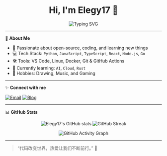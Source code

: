 <h1 align="center">Hi, I'm Elegy17 👋</h1>
<p align="center">
  <img src="https://readme-typing-svg.demolab.com?font=Fira+Code&size=30&pause=1000&color=36BCF7&center=true&vCenter=true&width=435&lines=Welcome+to+my+GitHub!;Code+is+poetry+%F0%9F%92%BB;Always+Learning+%F0%9F%92%A1" alt="Typing SVG" />
</p>

---

🌟 **About Me**

- 🚀 Passionate about open-source, coding, and learning new things
- 💻 Tech Stack: `Python`, `JavaScript`, `TypeScript`, `React`, `Node.js`, `Go`
- 🛠️ Tools: VS Code, Linux, Docker, Git & GitHub Actions
- 🌱 Currently learning: `AI`, `Cloud`, `Rust`
- 🎨 Hobbies: Drawing, Music, and Gaming

---

✨ **Connect with me**

[![Email](https://img.shields.io/badge/Email-elegy17%40example.com-blue?style=flat-square&logo=gmail)](mailto:6xiaofen@gmail.com)
[![Blog](https://img.shields.io/badge/Blog-My%20Blog-orange?style=flat-square&logo=wordpress)](https://your-blog-link.com)

---

📊 **GitHub Stats**

<p align="center">
  <img src="https://github-readme-stats.vercel.app/api?username=Elegy17&show_icons=true&theme=radical" alt="Elegy17's GitHub stats" />
  <img src="https://github-readme-streak-stats.herokuapp.com/?user=Elegy17&theme=radical" alt="GitHub Streak" />
</p>
<p align="center">
  <img src="https://github-readme-activity-graph.cyclic.app/graph?username=Elegy17&theme=react-dark" alt="GitHub Activity Graph" />
</p>

---

> “代码改变世界，热爱让我们不断前行。” 🚀